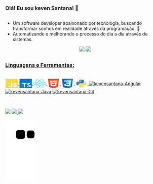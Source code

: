### Olá! Eu sou keven Santana! 👋

##

  - Um software developer apaixonado por tecnologia, buscando transformar sonhos em realidade através da programação. 👋
  - Automatizando e melhorando o processo do dia a dia através de sistemas.

<div align="center">
  <a href="https://github.com/kevensantana">
  <img height="180em" src="https://github-readme-stats.vercel.app/api?username=kevensantana&show_icons=true&theme=dark&include_all_commits=true&count_private=true"/>
  <img height="180em" src="https://github-readme-stats.vercel.app/api/top-langs/?username=rafaballerini&layout=compact&langs_count=7&theme=dark"/>
</div>

##
  
### Linguagens e Ferramentas:
<div style="display: inline_block"><br>
  <img align="center" alt="kevensantana-Js" height="30" width="40" src="https://raw.githubusercontent.com/devicons/devicon/master/icons/javascript/javascript-plain.svg">
  <img align="center" alt="kevensantana-Ts" height="30" width="40" src="https://raw.githubusercontent.com/devicons/devicon/master/icons/typescript/typescript-plain.svg">
  <img align="center" alt="kevensantana-React" height="30" width="40" src="https://raw.githubusercontent.com/devicons/devicon/master/icons/react/react-original.svg">
  <img align="center" alt="kevensantana-HTML" height="30" width="40" src="https://raw.githubusercontent.com/devicons/devicon/master/icons/html5/html5-original.svg">
  <img align="center" alt="kevensantana-CSS" height="30" width="40" src="https://raw.githubusercontent.com/devicons/devicon/master/icons/css3/css3-original.svg">
  <img align="center" alt="kevensantana-Python" height="30" width="40" src="https://raw.githubusercontent.com/devicons/devicon/master/icons/python/python-original.svg">
  <img align="center" alt="kevensantana-Angular" height="30" width="40" src="https://cdn.jsdelivr.net/gh/devicons/devicon/icons/angularjs/angularjs-original.svg">
  <img align="center" alt="kevensantana-Java" height="30" width="40" src="https://cdn.jsdelivr.net/gh/devicons/devicon/icons/java/java-original-wordmark.svg">
  <img align="center" alt="kevensantana-Git" height="30" width="40" src="https://cdn.jsdelivr.net/gh/devicons/devicon/icons/git/git-original.svg">
</div>
  
##
<br>
<div>
  <a href="#" target="_blank">
  <img src="https://img.shields.io/badge/Discord-7289DA?style=for-the-badge&logo=discord&logoColor=white" target="_blank"></a> 
  
  <a target="_blank" href="mailto:kevensantana40@gmail.com" alt="Gmail">
  <img src="https://img.shields.io/badge/Gmail-D14836?style=for-the-badge&logo=gmail&logoColor=white"</a>
    
  <a href="https://www.linkedin.com/in/keven-santana-2aaa50165/" target="_blank">
  <img src="https://img.shields.io/badge/-LinkedIn-%230077B5?style=for-the-badge&logo=linkedin&logoColor=white" target="_blank"></a> 

  ![Snake animation](https://github.com/rafaballerini/rafaballerini/blob/output/github-contribution-grid-snake.svg)
    
</div>
